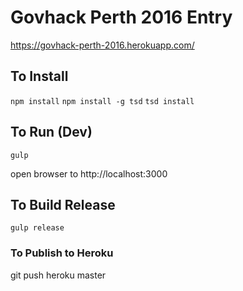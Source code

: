 Govhack Perth 2016 Entry
=============

https://govhack-perth-2016.herokuapp.com/

## To Install

```npm install```
```npm install -g tsd```
```tsd install```

## To Run (Dev)

```gulp```

open browser to http://localhost:3000

## To Build Release

```gulp release```

### To Publish to Heroku

git push heroku master